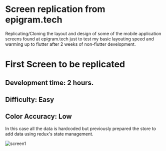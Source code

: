 # Screen replication from epigram.tech

Replicating/Cloning the layout and design of some of the mobile application screens found at epigram.tech just to test my basic layouting speed and warming up to flutter after 2 weeks of non-flutter development.

# First Screen to be replicated
## Development time: 2 hours.
## Difficulty: Easy
## Color Accuracy: Low

In this case all the data is hardcoded but previously prepared the store to add data using redux's state management.


![screen1](https://user-images.githubusercontent.com/67033755/142554709-6f95f1c5-54c1-4412-9aa2-05bf59bc2b62.jpg)
